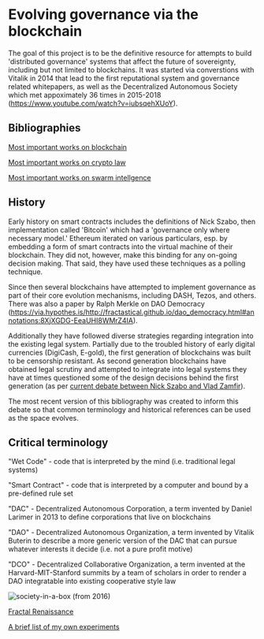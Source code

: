 Evolving governance via the blockchain
======================

The goal of this project is to be the definitive resource for attempts to build 'distributed governance' systems that affect the future of sovereignty, including but not limited to blockchains. It was started via converstions with Vitalik in 2014 that lead to the first reputational system and governance related whitepapers, as well as the Decentralized Autonomous Society which met appoximately 36 times in 2015-2018 (https://www.youtube.com/watch?v=iubsqehXUoY). 

## Bibliographies

[Most important works on blockchain](biblios/blockchain.md)

[Most important works on crypto law](biblios/cryptolaw_biblio.md)

[Most important works on swarm intellgence](biblios/swarm_systems.md)



## History

Early history on smart contracts includes the definitions of Nick Szabo, then implementation called 'Bitcoin' which had a 'governance only where necessary model.' Ethereum iterated on various particulars, esp. by embedding a form of smart contracts into the virtual machine of their blockchain. They did not, however, make this binding for any on-going decision making. That said, they have used these techniques as a polling technique.

Since then several blockchains have attempted to implement governance as part of their core evolution mechanisms, including DASH, Tezos, and others. There was also a paper by Ralph Merkle on DAO Democracy (https://via.hypothes.is/http://fractastical.github.io/dao_democracy.html#annotations:8XjXGDG-EeaUHI8WMrZ4IA).

Additionally they have followed diverse strategies regarding integration into the existing legal system. Partially due to the troubled history of early digital currencies (DigiCash, E-gold), the first generation of blockchains was built to be censorship resistant. As second generation blockchains have obtained legal scrutiny and attempted to integrate into legal systems they have at times questioned some of the design decisions behind the first generation (as per [current debate between Nick Szabo and Vlad Zamfir](https://twitter.com/VladZamfir/status/1089041262626390016)).

The most recent version of this bibliography was created to inform this debate so that common terminology and historical references can be used as the space evolves.


## Critical terminology

"Wet Code" - code that is interpreted by the mind (i.e. traditional legal systems)

"Smart Contract" - code that is interpreted by a computer and bound by a pre-defined rule set

"DAC" - Decentralized Autonomous Corporation, a term invented by Daniel Larimer in 2013 to define corporations that live on blockchains

"DAO" - Decentralized Autonomous Organization, a term invented by Vitalik Buterin to describe a more generic version of the DAC that can pursue whatever interests it decide (i.e. not a pure profit motive)

"DCO" - Decentralized Collaborative Organization, a term invented at the Harvard-MIT-Stanford summits by a team of scholars in order to render a DAO integratable into existing cooperative style law

![society-in-a-box](https://user-images.githubusercontent.com/589191/171679221-f872ec33-d540-4ba5-8a33-a8ad830e1547.jpeg) (from 2016) 



[Fractal Renaissance](fractal_renaissance)

[A brief list of my own experiments](my_work.md)
